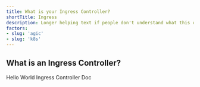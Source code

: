```yaml
---
title: What is your Ingress Controller?
shortTitle: Ingress
description: Longer helping text if people don't understand what this question means.
factors:
- slug: 'agic'
- slug: 'k8s'
---
```


## What is an Ingress Controller?

Hello World Ingress Controller Doc
